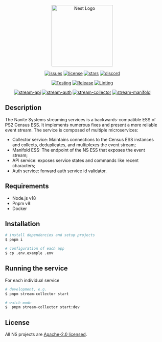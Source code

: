 <div align="center">
<a href="https://nanite-systems.net/" target="blank">
  <img src="https://nanite-systems.net/images/ns.colored.svg" width="200" alt="Nest Logo" />
</a>

[![issues](https://img.shields.io/github/issues/nanite-systems/stream)](https://github.com/nanite-systems/stream/issues)
[![license](https://img.shields.io/github/license/nanite-systems/stream)](https://github.com/nanite-systems/stream/blob/main/LICENSE)
[![stars](https://img.shields.io/github/stars/nanite-systems/stream?color=green)](https://github.com/nanite-systems/stream/stargazers)
[![discord](https://img.shields.io/discord/1019343142471880775?color=7734eb&label=discord&logo=Discord&logoColor=white)](https://discord.gg/kQj4uw5Q9s)

[![Testing](https://github.com/nanite-systems/stream/actions/workflows/test.yml/badge.svg)](https://github.com/nanite-systems/stream/actions/workflows/test.yml)
[![Release](https://github.com/nanite-systems/stream/actions/workflows/build.yml/badge.svg)](https://github.com/nanite-systems/stream/actions/workflows/build.yml)
[![Linting](https://github.com/nanite-systems/stream/actions/workflows/lint.yml/badge.svg)](https://github.com/nanite-systems/stream/actions/workflows/lint.yml)

[![stream-api](https://img.shields.io/github/package-json/v/nanite-systems/stream?color=blue&filename=apps%2Fstream-api%2Fpackage.json&label=api)](https://github.com/nanite-systems/stream/tree/main/apps/stream-api)
[![stream-auth](https://img.shields.io/github/package-json/v/nanite-systems/stream?color=blue&filename=apps%2Fstream-auth%2Fpackage.json&label=auth)](https://github.com/nanite-systems/stream/tree/main/apps/stream-auth)
[![stream-collector](https://img.shields.io/github/package-json/v/nanite-systems/stream?color=blue&filename=apps%2Fstream-collector%2Fpackage.json&label=collector)](https://github.com/nanite-systems/stream/tree/main/apps/stream-collector)
[![stream-manifold](https://img.shields.io/github/package-json/v/nanite-systems/stream?color=blue&filename=apps%2Fstream-manifold%2Fpackage.json&label=manifold)](https://github.com/nanite-systems/stream/tree/main/apps/stream-manifold)


</div>

## Description

The Nanite Systems streaming services is a backwards-compatible ESS of PS2 Census ESS.
It implements numerous fixes and present a more reliable event stream.
The service is composed of multiple microservices:

- Collector service: Maintains connections to the Census ESS instances and collects, deduplicates, and multiplexes the event
  stream;
- Manifold ESS: The endpoint of the NS ESS that exposes the event stream;
- API service: exposes service states and commands like recent characters;
- Auth service: forward auth service id validator.

## Requirements

- Node.js v18
- Pnpm v8
- Docker

## Installation

```bash
# install dependencies and setup projects
$ pnpm i

# configuration of each app
$ cp .env.example .env
```

## Running the service

For each individual service

```bash
# development, e.g.
$ pnpm stream-collector start

# watch mode
$  pnpm stream-collector start:dev
```

## License

All NS projects are [Apache-2.0 licensed](LICENSE).
